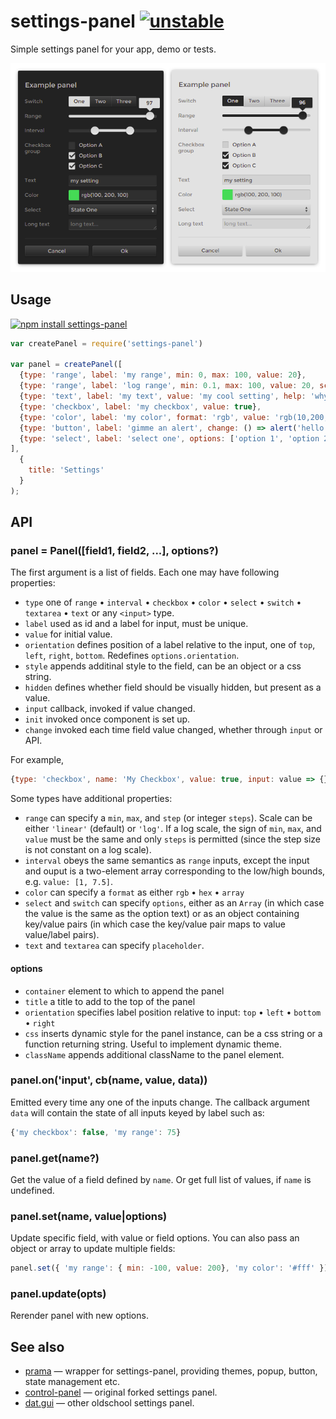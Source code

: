 # settings-panel [![unstable](http://badges.github.io/stability-badges/dist/unstable.svg)](http://github.com/badges/stability-badges)

Simple settings panel for your app, demo or tests.

[![settings-panel](https://raw.githubusercontent.com/dfcreative/settings-panel/master/preview.png "settings-panel")](http://requirebin.com/?gist=21fc39f7f206ca50a4d5cd7298f8b9f8)

## Usage

[![npm install settings-panel](https://nodei.co/npm/settings-panel.png?mini=true)](https://npmjs.org/package/settings-panel/)

```javascript
var createPanel = require('settings-panel')

var panel = createPanel([
  {type: 'range', label: 'my range', min: 0, max: 100, value: 20},
  {type: 'range', label: 'log range', min: 0.1, max: 100, value: 20, scale: 'log'},
  {type: 'text', label: 'my text', value: 'my cool setting', help: 'why this is cool'},
  {type: 'checkbox', label: 'my checkbox', value: true},
  {type: 'color', label: 'my color', format: 'rgb', value: 'rgb(10,200,0)', change: value => console.log(value)},
  {type: 'button', label: 'gimme an alert', change: () => alert('hello!')},
  {type: 'select', label: 'select one', options: ['option 1', 'option 2'], value: 'option 1'}
],
  {
    title: 'Settings'
  }
);
```

## API

### panel = Panel([field1, field2, ...], options?)

The first argument is a list of fields. Each one may have following properties:

* `type` one of `range` • `interval` • `checkbox` • `color` • `select` • `switch` • `textarea` • `text` or any `<input>` type.
* `label` used as id and a label for input, must be unique.
* `value` for initial value.
* `orientation` defines position of a label relative to the input, one of `top`, `left`, `right`, `bottom`. Redefines `options.orientation`.
* `style` appends additinal style to the field, can be an object or a css string.
* `hidden` defines whether field should be visually hidden, but present as a value.
* `input` callback, invoked if value changed.
* `init` invoked once component is set up.
* `change` invoked each time field value changed, whether through `input` or API.

For example,

```javascript
{type: 'checkbox', name: 'My Checkbox', value: true, input: value => {}}
```

Some types have additional properties:

- `range` can specify a `min`, `max`, and `step` (or integer `steps`). Scale can be either `'linear'` (default) or `'log'`. If a log scale, the sign of `min`, `max`, and `value` must be the same and only `steps` is permitted (since the step size is not constant on a log scale).
- `interval` obeys the same semantics as `range` inputs, except the input and ouput is a two-element array corresponding to the low/high bounds, e.g. `value: [1, 7.5]`.
- `color` can specify a `format` as either `rgb` • `hex` • `array`
- `select` and `switch` can specify `options`, either as an `Array` (in which case the value is the same as the option text) or as an object containing key/value pairs (in which case the key/value pair maps to value value/label pairs).
- `text` and `textarea` can specify `placeholder`.

#### options

- `container` element to which to append the panel
- `title` a title to add to the top of the panel
- `orientation` specifies label position relative to input: `top` • `left` • `bottom` • `right`
- `css` inserts dynamic style for the panel instance, can be a css string or a function returning string. Useful to implement dynamic theme.
- `className` appends additional className to the panel element.

### panel.on('input', cb(name, value, data))

Emitted every time any one of the inputs change. The callback argument `data` will contain the state of all inputs keyed by label such as:

```javascript
{'my checkbox': false, 'my range': 75}
```

### panel.get(name?)

Get the value of a field defined by `name`. Or get full list of values, if `name` is undefined.

### panel.set(name, value|options)

Update specific field, with value or field options. You can also pass an object or array to update multiple fields:

```js
panel.set({ 'my range': { min: -100, value: 200}, 'my color': '#fff' });
```

### panel.update(opts)

Rerender panel with new options.


## See also

* [prama](https://github.com/dfcreative/prama) — wrapper for settings-panel, providing themes, popup, button, state management etc.
* [control-panel](https://github.com/freeman-lab/control-panel) — original forked settings panel.
* [dat.gui](https://github.com/dataarts/dat.gui) — other oldschool settings panel.